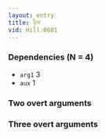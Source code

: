 ```yaml
---
layout: entry
title: ཉིལ་
vid: Hill:0601
---
```

### Dependencies (N = 4)
* `arg1` 3
* `aux` 1


### Two overt arguments


### Three overt arguments
